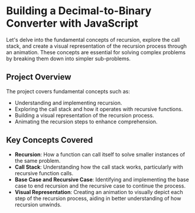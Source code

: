 # Building a Decimal-to-Binary Converter with JavaScript

Let's delve into the fundamental concepts of recursion, explore the call stack, and create a visual representation of the recursion process through an animation. These concepts are essential for solving complex problems by breaking them down into simpler sub-problems.

## Project Overview

The project covers fundamental concepts such as:

- Understanding and implementing recursion.
- Exploring the call stack and how it operates with recursive functions.
- Building a visual representation of the recursion process.
- Animating the recursion steps to enhance comprehension.

## Key Concepts Covered

- **Recursion**: How a function can call itself to solve smaller instances of the same problem.
- **Call Stack**: Understanding how the call stack works, particularly with recursive function calls.
- **Base Case and Recursive Case**: Identifying and implementing the base case to end recursion and the recursive case to continue the process.
- **Visual Representation**: Creating an animation to visually depict each step of the recursion process, aiding in better understanding of how recursion unwinds.
